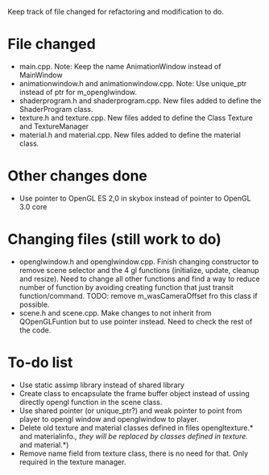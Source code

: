 Keep track of file changed for refactoring and modification to do.

File changed
=============
 * main.cpp. Note: Keep the name AnimationWindow instead of MainWindow
 * animationwindow.h and animationwindow.cpp. Note: Use unique_ptr instead of ptr for m_openglwindow.
 * shaderprogram.h and shaderprogram.cpp. New files added to define the ShaderProgram class.
 * texture.h and texture.cpp. New files added to define the Class Texture and TextureManager
 * material.h and material.cpp. New files added to define the material class.
 
Other changes done
===============
 * Use pointer to OpenGL ES 2,0 in skybox instead of pointer to OpenGL 3.0 core


Changing files (still work to do)
=============
 * openglwindow.h and openglwindow.cpp. Finish changing constructor to remove scene selector and the 4 gl functions (initialize, update, cleanup and resize). Need to change all other functions and find a way to reduce number of function by avoiding creating function that just transit function/command. TODO: remove m_wasCameraOffset fro this class if possible.
 * scene.h and scene.cpp. Make changes to not inherit from QOpenGLFuntion but to use pointer instead. Need to check the rest of the code.


To-do list
============
 * Use static assimp library instead of shared library
 * Create class to encapsulate the frame buffer object instead of ussing directly opengl function in the scene class.
 * Use shared pointer (or unique_ptr?) and weak pointer to point from player to opengl window and openglwindow to player.
 * Delete old texture and material classes defined in files opengltexture.* and materialinfo.*, they will be replaced by classes defined in texture.* and material.*)
 * Remove name field from texture class, there is no need for that. Only required in the texture manager.
